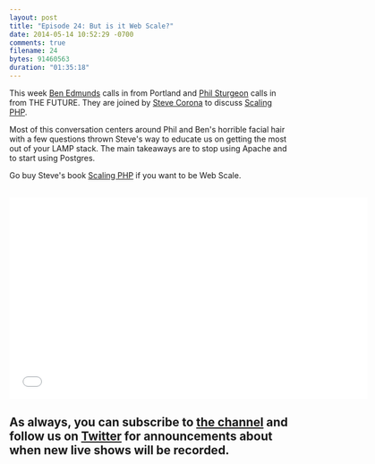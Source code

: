```yaml
---
layout: post
title: "Episode 24: But is it Web Scale?"
date: 2014-05-14 10:52:29 -0700
comments: true
filename: 24
bytes: 91460563
duration: "01:35:18"
---
```


This week [Ben Edmunds](http://benedmunds.com) calls in from Portland and [Phil Sturgeon](http://philsturgeon.co.uk) calls in from THE FUTURE.  They are joined by [Steve Corona](http://stevecorona.com/) to discuss [Scaling PHP](https://www.scalingphpbook.com/).

Most of this conversation centers around Phil and Ben's horrible facial hair with a few questions thrown Steve's way to educate us on getting the most out of your LAMP stack.  The main takeaways are to stop using Apache and to start using Postgres.

Go buy Steve's book [Scaling PHP](https://www.scalingphpbook.com/) if you want to be Web Scale.

<br />

<iframe width="640" height="360" src="//www.youtube.com/embed/tHF4H5-iQMg" frameborder="0" allowfullscreen></iframe>

As always, you can subscribe to [the channel](https://www.youtube.com/channel/UCepVwe7RrxE7Zv3kytUfcKw) and follow us on [Twitter](https://twitter.com/phptownhall) for announcements about when new live shows will be recorded.
---
